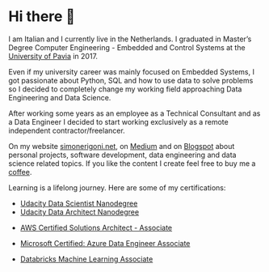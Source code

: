 # Hi there 👋

<!--
**simonerigoni/simonerigoni** is a ✨ _special_ ✨ repository because its `README.md` (this file) appears on your GitHub profile.

Here are some ideas to get you started:

- 🔭 I’m currently working on ...
- 🌱 I’m currently learning ...
- 👯 I’m looking to collaborate on ...
- 🤔 I’m looking for help with ...
- 💬 Ask me about ...
- 📫 How to reach me: ...
- 😄 Pronouns: ...
- ⚡ Fun fact: ...
-->

I am Italian and I currently live in the Netherlands. I graduated in Master’s Degree Computer Engineering - Embedded and Control Systems at the [University of Pavia](https://web.unipv.it/) in 2017.

Even if my university career was mainly focused on Embedded Systems, I got passionate about Python, SQL and how to use data to solve problems so I decided to completely change my working field approaching Data Engineering and Data Science.

After working some years as an employee as a Technical Consultant and as a Data Engineer I decided to start working exclusively as a remote independent contractor/freelancer.

On my website [simonerigoni.net](http://www.simonerigoni.net), on [Medium](https://medium.com/@simone-rigoni01) and on [Blogspot](https://simonerigoni01.blogspot.com/) about personal projects, software development, data engineering and data science related topics. If you like the content I create feel free to buy me a [coffee](https://www.buymeacoffee.com/simonerigoni).

Learning is a lifelong journey. Here are some of my certifications:
- [Udacity Data Scientist Nanodegree](https://www.udacity.com/certificate/e/c57a3650-1917-11e9-9717-2b962bc64e44)
- [Udacity Data Architect Nanodegree](https://www.udacity.com/certificate/WGUCWDDL)
<!--- [AWS Certified Cloud Practitioner](https://www.credly.com/badges/7a23b2b0-8930-4409-b63a-3460ea040311)-->
- [AWS Certified Solutions Architect - Associate](https://www.credly.com/badges/895f124c-d78f-4bc0-8960-e9a9c390602f)
<!--- [Microsoft Certified: Azure Fundamentals](https://learn.microsoft.com/en-us/users/simonerigoni-3699/credentials/63ECBD76F6BAE9D8)-->
- [Microsoft Certified: Azure Data Engineer Associate](https://learn.microsoft.com/en-us/users/simonerigoni-3699/credentials/66B926D183CDF3CA)
<!--- [Databricks Fundamentals](https://credentials.databricks.com/9db42d55-132f-47e5-aabb-cb97efbece37)-->
- [Databricks Machine Learning Associate](https://credentials.databricks.com/67ad7225-dbba-44fe-9f82-b11c9b4880ab)
